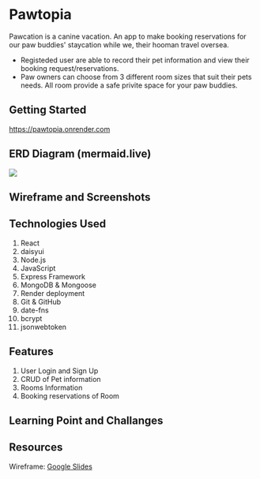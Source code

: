 # Pawtopia

Pawcation is a canine vacation. An app to make booking reservations for our paw buddies' staycation while we, their hooman travel oversea. 

- Registeded user are able to record their pet information and view their booking request/reservations. 
- Paw owners can choose from 3 different room sizes that suit their pets needs. All room provide a safe privite space for your paw buddies. 

## Getting Started

https://pawtopia.onrender.com 


## ERD Diagram (mermaid.live)

[![](https://mermaid.ink/img/pako:eNp9k81ugzAMx18lyrm8QI8d08RhbdWqNy4pcVsGSZATNG3Au88BilpIlwNC_jl_f8RueGYk8DUHjHNxRaFSzegM340xRa6vrDNR1DZsD46tWUpXtBO5til_dmvbKDINOxij_vXr5Vp2soBBvx6MYsGYqX5wbIZ_f6xDr6-FgoURlMjLhbUS1n4blGxBatI-mPJBSNfqTPGqm9GwrcdGdfdc7sU9pLM7f0HmkrjXstunrCaG1K0Zk8IBOw96RyfQxWQI43ctn-GkW4GbyY6FIXUCCztL3_d52UkSSZS4wgnLEAvqk_0DtAQMkQ0CyFnofl6WsX1jXgb3MFwdgWP-u3w2D_aYZ-ErbzfIikS_ZrvaBeFeZAXlmOiLmcoaFoivuAKkqZO0Xn15KXc3oJy5H2hJj-CHuSM_UTtz_NEZX19EaWHF68o_8riRkxVk7gx-Dgvb7233B9zVLNc?type=png)](https://mermaid.live/edit#pako:eNp9k81ugzAMx18lyrm8QI8d08RhbdWqNy4pcVsGSZATNG3Au88BilpIlwNC_jl_f8RueGYk8DUHjHNxRaFSzegM340xRa6vrDNR1DZsD46tWUpXtBO5til_dmvbKDINOxij_vXr5Vp2soBBvx6MYsGYqX5wbIZ_f6xDr6-FgoURlMjLhbUS1n4blGxBatI-mPJBSNfqTPGqm9GwrcdGdfdc7sU9pLM7f0HmkrjXstunrCaG1K0Zk8IBOw96RyfQxWQI43ctn-GkW4GbyY6FIXUCCztL3_d52UkSSZS4wgnLEAvqk_0DtAQMkQ0CyFnofl6WsX1jXgb3MFwdgWP-u3w2D_aYZ-ErbzfIikS_ZrvaBeFeZAXlmOiLmcoaFoivuAKkqZO0Xn15KXc3oJy5H2hJj-CHuSM_UTtz_NEZX19EaWHF68o_8riRkxVk7gx-Dgvb7233B9zVLNc)


## Wireframe and Screenshots 

## Technologies Used

1. React
2. daisyui
3. Node.js
4. JavaScript 
5. Express Framework
6. MongoDB & Mongoose
7. Render deployment
8. Git & GitHub
9. date-fns
10. bcrypt
11. jsonwebtoken


## Features

1. User Login and Sign Up 
2. CRUD of Pet information
3. Rooms Information
4. Booking reservations of Room

## Learning Point and Challanges


## Resources
Wireframe: <a href="https://docs.google.com/presentation/d/1AcKpQyDoZZqyJrQi4rGSM_cjBEus7xHQtElyVP6fDjI/edit?usp=sharing">Google Slides</a><br />
